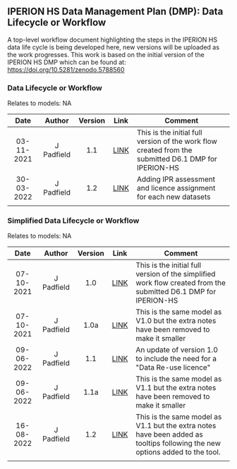 ## IPERION HS Data Management Plan (DMP): Data Lifecycle or Workflow
A top-level workflow document highlighting the steps in the IPERION HS data life cycle is being developed here, new versions will be uploaded as the work progresses. This work is based on the initial version of the IPERION HS DMP which can be found at: https://doi.org/10.5281/zenodo.5788560

### Data Lifecycle or Workflow

Relates to models: NA

| Date  | Author | Version | Link | Comment |
| :-----------: | :-----------: | :-----------: | :-----------: | ----------- |
| 03-11-2021 | J Padfield | 1.1 | [LINK](https://research.ng-london.org.uk/modelling/?data=eJztWktv3DYQPitA%2FgOBAj013iR%2BtD0mcVsYqGvDcVKgl4Ir0btqtJJKUjYM7I%2FvUK%2FVSiKH0m4BH8aX2PuJ3zw4%2FGaozWLxm%2BT5mt1%2FDGw%2Fr1991lzqYClWcRrcyuwfEWp2m%2FA0jdNVkC3N338v0614FKn5xUbjsLBYqGK5Kj35S6RZlLE7kWcq1pl8djkmdJGPrAil4Fqo1tnhE6Wv2zzhoZhMzqWMRcSyQrPlc%2FBFCbm4E0pwGa6F%2FO7Nu%2FfBlofwqD1YkUaOqPzydCtFziXXcZYynka7DbGvHuwdGgoSyYBQFXmeSQ2UQPdBKaHUBhLNsgfWPHt1exdUpeLNKsW%2FRSw7%2B3nJNWfXPOUrUdKbJ9nXdydvg61eW3Pw%2BpXdozh9yOTGx8J0bizLp1OznMssKsJOPuBfKE%2BeIOHbE3tX%2FRKxjzz8tpJZAQVlUhBsoxiycoTtHxD7lUAT2JorlmZaBJ9gH%2BI0TIpIML6BX2Md84Q9ZfJbbvbIHAUdb0QSpyLYlkssNjpnqe%2Bc7ae%2Fy%2F112E5jymDdhiQORRpWeb3JRQp69AbY2e%2FV58G2UuHJvKAgJpBg0rZb2WLFoiwsTHYA7TSLQ09T31AktJAb2GFH5dq33a2%2Bx1Hnq7oujStKWDamXPSp7FVtIUf1AqyUzuoW5qwnC%2FdAP%2Freep36%2FiK9FmnwJU8yHvUxprO6kQbolIAyYJn5ETlkuIF6erh5FJInSavllzdX2EHz5u4%2F4cFt2cxE8EiBheASMptkOctrd5ujWI4IiN6612IZP0cy7mYfVOOftZYj3Wwi633bFLx6ZOsEjyIIHfJrq3uMqTV8MFP%2FedBbBWnf11rf%2BXlHa1fngz1u%2B%2FdspoPk%2BPNuWK6s7tqKY93Q%2BXJV1X2bD7tUqKaNLXqG2rQc6Sk0vbO5O5aLDyGUvzJRPMaR5zQ%2FoE8zQ1ksN7FGJKR9DJb8Alu2bS%2BG6Irn7ijrvsYcqz83eWKZZFWiHOvcStMK8AgnmrL%2BggnbiQ%2BTA%2FZWFJvTZ7Yg0Qqb94Zu9i7Yl%2Fu9xqmwI3QRTHBhfW24FnqdRex7EylMvAW04LIoFELbD2lsHKmxKeOIdb5sFa1v2NfB9kpzvwYhr%2B80ipmJo96niEn%2BVKpCea3ZCM2jcjp3XWvQkJu9%2B0M8sW4LMGPIVyFPyspy1QNuAZkXfpo2oblD6LpuxqjSffckNV61kzfUXqkNlSlxKR6ErC5v3RvRnunpFtriuWrqZk%2BUzKXJFJLSUDhcgj7lNYOpsKqWgFmxMIMhF04Vg%2BPC1oAk5g%2FzRN55vwRsim%2FyRKhFldmKxKwp4BYKsDkluTF%2Fwm6LZRKrNcQL1zQeJ2AE5oml2M9EuXhUUH9gS6gb430KpvMOmwplnJtHIHZRJRhoK%2FFInpsjFJ24D4ir7g%2BcqI7Tm8p5rNxxpdwv9PqVCuIk5CqDk9HnQMb%2F3tPuAzx9sujzd%2FV%2B9zG7rotyV%2B9CleTue0Df%2BV1vaointCeEDpz2appW691JuEfowWVLkVNxxh1BrHX86rbSATrjbu%2FiwLvTqVd3ctpA%2BtPPfv3JN4xhhzrFOpQr%2BhehUVepFhJahC7ryv3OdFhQO51qeXzeUvQenqpS2MDco%2B%2BK1D40egrR8XTf9%2FY90B7xFKHCGH2VyulCZyga0s5iLFQlVJW%2FbQGbypUay2L%2F6WO4N7qZdj11BoeatKjqCD7rnamLBVfWM8%2B532kF%2B0rxre%2Fw7xvLUF7P5svr2cuQ19a5GHRzE6eu6ho7F9XXmdX7pXqAb1%2BwmIE6rD%2BW5mtk5fmSeKyIZxqymZjK0w5nrqCcijLZIlLfF0h5HyNCvwHUQbqbQUdYfQhHJ8MhPmc2dLLgGnbuNx26rWAaht13Jscy1LDz%2BRp2%2FjI07NdCQnnIo1xnmxz5X2nHVkwdGLH%2FmDFmY9LV9r01FaPu7xf%2FnMutJ63v6Oj0pBWZcWIbp0fS7MOZ0yGPKCzj2egTM8QN48Hl7cJL3lA7mMBhlT8jnqHEXcyXuItDJW58z633UhvNAUpJEEEEEUQQQQQRRBBBBBFEEEEEEUQQQQQRRBBBBBFEEEEEEUQQQQQRRBBBBBFEEEEEEUQQQQQRRBBBBBFEEEEEEUQQQQQRRBBBBBFEEEEEEUQQQQQRRBBBBBFEEEEEEUQQQQQRRBBBBBFEEEEEEUTQ%2Fwv9B%2BuCHlA%3D) | This is the initial full version of the work flow created from the submitted D6.1 DMP for IPERION-HS |
| 30-03-2022 | J Padfield | 1.2 | [LINK](https://research.ng-london.org.uk/modelling/?data=eJytWU1v4zYQPctA%2FgOBAj11441tebfH3U1bBGiaIJtsgV4KWmJsdWVJJakEAfzjO9QHJfFbSU9JRM7jcObNm5GyXP5GcXVA95%2BjKDpbfOWY8mhH9lkR3dLyH5JwdJvjosiKfVTuxN9%2F74oTeSKF%2BOVscbZYLlm92zcgf5GiTEt0R6qSZbykLy0m4XVlWEsowZwweY6%2BoznmVOU4IQ4YTGlGUlTWHO1eogdG6PKOMIJpciD0h3cXq%2BiEE9gqXCVF2vg0cfuWkgpTzLOyQLhIhwuLnVoUvOfJ4zRTVldVSTkYg%2BEnxghjR7ghKh9Rv%2Ffq9i5qw2uwp%2BTfOqOjkF1ijtE1LvCeNEBiJ%2Fp2cf4%2BOvEDWJwt7KdkxWNJjyFYLpSUPGYFeCSsGeGQmHc1I%2Bj3LCFFQppotLQ5W9i3ZAylZVILfIjNiHqv88mXobU9QxUt0zoZRRh%2BAtNwLgNqT8pd%2B0uKPuPk%2B56WNVBJXCA6pdmRzaODBqFSonfrgBkqSk6iLxCZrEjyOiUIH%2BHXjGc4R88l%2FV6JqAli8%2BxIckhXdBImkxpQD4y0CKs7fFEeys4amLylQHP%2Fm4oUghoPAzUG6lgRoG6Fc5El5O4bpIQTemzoaz2gEw2HC68ir%2Bm2rwKySNpVl%2F6u5poNXxq9lcxIuyVfHjedDHfJtKBohaN6oBSBuswPpIgeqrzEqbqGeNnJfjRqPN69vnt9kPz0Q3Wd6uaJUJznUmwub64GjgajqDsmKJbw5gSnDLCiS4hAXlao6lzoGdN0LykT7l2%2ByMQyMm4cLed%2FdmIjxXKm%2Fb3UJ0VsJTBOU3Ac4mDj0WAjwWbYqCtQkgwCMS1HbQSx248Fzt7%2BBnt7pc%2B4hOwNATZT%2Bfg6TEStwaCf01lIntCst%2FfrH46NRvVqWn6B3FsIbzZQmDuQdvkpASIx4dlTlmpjmAZUlMK43h0zLotGPoDFXyAqJznvjtZexrNB38itMtw7iEqKWg%2BbPe6ykLVusB75qi7NiM24NWs4sip7toi755z1Cm46WpnkL6ei1BWzwTCFjpp0A9A14YcyRT8KP6FkalDaJsJMApwtVJearjFt8n2ZwSDYkKALmHOTqfl0R5ibjxPNNxKvBrV34nhfNDYyjX%2BQZzTWEIHyjdBzcViIBq0ikduTCLF1zpFqoiZBT4scSu8PoKDdVMqQaJ0du1JE8XNT7M1geiQcp83c1g6m3lz0jHNdvONrCJon0h9to4LbsbFDostPUm%2BuFUeQ7fXRG4nCouSR0Dbf4wlycogLS6buqs%2FaRJwETUUaGYe0YQo6VXUIIr9tJgGZoaSEWQmqFkFtoQOs5OIPsaMavW0DGsPHKids2calBRE2gp%2BwLNhYiePP0W29yzN2gJvB4I6zHA6B7rgj0zs3xkZh%2FQntIL%2FC%2BwKOrkZoLKFZJbbA3UkbSoBtxSl%2F6Qmcnvf0dLEubGSwt4xmBGjSwlj%2FDUIlA9Qkofuy05jxbjkAKs%2FdDHd1TxVpLNnDY3Td5X2gFGENTD8Jqg4NLaOHMHcNjyE4ovQnK%2BJ4HFJMJ1a2qzjLzHykyK1%2Bmq9rrUK61mrStbRDZvetlbdvrYP61srft%2BKAvrUO6lvroW9JbXaFwt821j2NQtA8F%2F1ZbRuhrumNYxR7l%2B9vFZ%2BrghMKAs0bKvffgXQGDwIkLaYvoMrjufIzDKgK0Fh9pkvGspUqovojX8UnEGYF8tnqEuSEHbV4HcBjW7NWgVofZIZFailn2mtz%2F3zekcZA2sXP6XA7tOuH%2BiRwHSKBa2Vw146ZLYJrrwhugkRw7RfBbYAIboJEcDOIYFAo%2FCK4UUTQg%2Be76nt9fA71T1fCTYgSbt6shBI3gywfs6Kl8%2FgjSF9c7f9R2u8Y3UwrPxCIGTPpHlPxfyamfaozVccrIbuvhzMs5DDlcrQTldnYHloMBfB%2FeK0OgQ7zYQ402DcTm%2BG5T7A2IYK1mc5s%2BjGzBWvjFaw4SLA2%2Fir%2BECBYcZBgxZpguUPhF6xYndrceL6rXmiDW7B%2FumDFIYIVv1mwfq0pkIvOfH%2FsXTa9Q5rW5g5y6wlp3vQuuYosLk3Z4X6bDATQRzonulQUM0TA2%2BXKMWA5jxYsMJ%2FqU6w4RLHiiWIZD5qtWbFXs7ZBmhX7C%2FljgGZtgzRrq2mWLxh%2B1doqquVF9F13rerWHB915dqGKNc2XLnMPLW%2BS06l7j%2B6tLlB) | Adding IPR assessment and licence assignment for each new datasets |
| <img width=120/> |<img width=90/> | <img width=60/> | <img width=60/> | |


### Simplified Data Lifecycle or Workflow

Relates to models: NA

| Date  | Author | Version | Link | Comment |
| :-----------: | :-----------: | :-----------: | :-----------: | ----------- |
| 07-10-2021 | J Padfield | 1.0 | [LINK](https://research.ng-london.org.uk/modelling/?data=eJyNVstu2zAQPKtA%2F2GPLWAk39AiQJFDmyANeuiloMm1xZYiWT7sGsjHd5cSZVuWEgM6EBL3NTO7q9vbL0H4Fp4%2FN03z%2Ft1jcL9RJng0wlptt00rIliXsHkIW2F1pHeQWoQonUdwGxAQPUq90RKETHqn0wE%2B7Fu3gn0rEugI2u6c2aECYRWshfyzDS7TUYkkwCKq%2BLHBHdr0woFmcpABRcLY1A8%2BOO%2BiMINVaunSFWZ3Xx%2BbxcsGhYqQXCmuWGpnqb7m3uqkhYE7yjZial6U7uKvtX3%2FbvplhOreSpMVRhDGMETs0g%2BBCggMHp%2BVk7mjEkowAsyFP3wvriDpDqPRFulMnmTQnu9EdsfXAJO8geeW4FV9eEafItLDsSS2zigMBD78ROuUK4EHSEpGboeBE7x7uIeNC%2BDs1tUENznlgBBwgwGtxBUw1KD7WmpEXeoFn9eG2D9gumkGCqfQXFDxcN%2B8uDWfr7jMOnlColwnFw7NS6lv2W7y%2FjTYLG%2BL1D%2BJfb30gTRamD9KZ5qWVsQk9QEJfX04q3TZJuBWx0QYKyKq6Yka65uEH%2BVVWB97LaAPGCl0z2oniPHSWWMlMYktkocVcPcaYj5Al03Sns6lhUhkKGQL2RsnFAksm6oV6lrq0T2QWCI7o3pGlicJ6kH2zSdSlR8qnki8w9S6fhLQDYkqExH1DqUR8G%2FWDAddFKWMmaGxosYitcJep5a%2BH0qCx5rJWuVQBxWDIwIVR1ULKTGO2GmMN%2BNAmNRStfSNPP84ln6mo4lJ9upV2V4YLOrukZGJkeqYVd%2Flt1Ea313Xt2ePbizjWgryKmUOPB28CKnOJBf0VlsmgC22gt4xbCv%2BGGnEJ%2FRAr%2BjUFkWsETJHppSl8GVCCKU0p01OxjUwjX8G9zjiL6s4048i%2FrUp8y66TdqLgFU98VQ%2B4VQ%2Fw6hcV%2B5Pkuh1fjr%2FLxN4ZQdQj1KbpespeVsNs2ZLuuOpNZvD%2BVQorU4z4AC%2Fc0x185Z6KlOMKM0MFxJv5sFnBazvrnVOxYcw0TGGKkssPUZM5kEut7VBjyN%2FNr9lkfPWiO0sogu%2B3sZ0wXAZ1dksRkyHd6TC%2Fuen134VOi3PA8TsGcuj%2BvttWMqMN5SddB1pU7Ep%2Fw8lpomews8CL6vz6UeDq5zxH%2F8c9ABqSyu7q2cyNP2Z0qNO1rysTxLhPwXqYtEddzcPhZr7uAzOch97dQ6iK%2BQ9Z7ZExH9g6sFy) | This is the initial full version of the simplified work flow created from the submitted D6.1 DMP for IPERION-HS |
| 07-10-2021 | J Padfield | 1.0a | [LINK](https://research.ng-london.org.uk/modelling/?data=eJyNVstu2zAQPKtA%2F2GPLWDE39AiQJFDmyANeuiloMm1xZYiWT7sGsjHd5cSZVuWkgA6EBL3NTO7q%2FX6SxC%2BhafPTdO8f7dePwT3G2WCByOs1XbXtCKCdQmb%2B7ATVkd6B6lFiNJ5BLcFAdGj1FstQcik9zod4cOhdSs4tCKBjqDt3pk9KhBWwUbIP7vgMh2VSAIsooofG9yjTc8c6P27qxxkQJEwNvWDD867KMxglVq69Aaz268PzeJlg0JFSK4UVyy1s1Rfc2d10sLALWUbMTXPSnfx18YyWtNvI1h3VpqsMIIwhkFip34IVWBg%2BPisnMwdFVHCEWQu%2FOF7cQVJdxiNtkhn8iSD9nwnsju%2BBpjkDTy1BLDqwzP%2BFJEejiWxdUZhIPjhJ1qnXAk8gFIycnsMnODt%2FR1sXQBnd64muM0pB4SAWwxoJa6AwQbd11Ij6lIv%2BLwxxP8R000zkDiF5oqM%2B7vm2W34%2FIbLrJRHJNJ1cuHYPJf6lu0m78%2BDFeamdovkP4pDvfSBVFq4P4lnmpZWxCR1Akl9c7yodNkm4E7HRBgrIqrpiRrrW68nCYwCK7yP%2FRbQB4wUvOe1E8R56a6xlpjEDsnDCriDDXEfoMsmaU%2Fn0kYkMxSyheyNE4oklk1VC3Uu9ekBSC6RnVFFI8%2BTBPUg%2FOYT6coPNU9E3mFqXT8N6IZElYmKeofSCPg3awaELopSxszgWFFrkV7hoFNL348lwVPNZK1yqMOKwRGBiqOqhZQYR%2Bw0xptxKExqqWr6Rp5%2FnEq%2FUNLEJHv1onCvDBaV98DIxEh1XOuvjOnrr6M4vruub9Ee31iGthTkV8oceEJ4EVKdSy7onbZMAVvsBL1j4Fb8MdKgT%2BiBXtGpLZrYIGSOTElL4cuUEEppTpycjMtgGv8C8HHQX1dxoSBFCtCmzLzotukgAlb9xHMBhXMFDeNyU9k%2FS6JX%2BvkWuE7ghU1AfUqNlmZJmfX1uh5mzZaU1%2B%2Bc2SwuJ0Npd5oDR%2FidY6obuFRUuWJMaW64kHhDDz4rZH2HbXIqPoSJjlFUWWLpM%2BIyD4JZ1yY9Df7Z%2FJaFzrsjtrOYLvh6HdUFw5dwnc1jRHV4R0rsf4N6%2FVex0xI9Qsye0Tx1QL8VS6HxhvKTriN9KjblP6PERNFTGFpgZnU5A2l8lTP%2B45%2BEHkJtaXV39UyGpj9TetTNmpf2WSL8x0CdLLrTDufBUHMfV8JF7mO%2FzkH0BonPmS1R8R%2F0iMOm) | This is the same model as V1.0 but the extra notes have been removed to make it smaller |
| 09-06-2022 | J Padfield | 1.1 | [LINK](https://research.ng-london.org.uk/modelling/?data=eJyVVstu4zYUXWuA%2BYe7nAJu8g0tAhQBpk0wHXTRTUGT1xZnJFLlw66BfHzPpR62ZSmTAFoQIu%2FznHPJ%2B%2Fvfgupq%2BvprVVUfPzwH%2F411oudGOWfdvqpVJOcTV09hr5yN%2BEepZorad0x%2BR4pix9rurCalkz3YdKJPx9pv6FirRDaSdQffHNiQcoa2Sn%2FfB5%2BxNCopcswm%2FlTxgV16kUALOejAKnGsxo0u%2BM5H1QxWqcahN5g9%2FP5crR5uWJlIyZfiiqX1DvVVj84mqxp6QLaRU%2FVibBv%2F2bqPH%2BY7U6senW6y4UiqaaRF4rIbApUmSPNkbbzOLUoowdAwH77LubihZFuOjXWMNTzpYDs5E8WdHCNO%2Bo6%2B1miv6cNL9xERn8TSXPvGcEDz6W923vgSeGhJycgfOEiCD0%2BPtPOBvNv7McFdTjkwBd5xYKd5Q9Jqsn0tY0Rb6qUubxugf%2BJ0Vw0QzltzA8XTY%2FXit7J%2Bw2HhyRcG5Db5cKpeSn3rdrP%2Fl8EWcVuF%2Fos6joc%2BgaMF%2BQVzq9lF0Ht7qh54B8wMsv05R6bPsqX5XOpaSdaABdBQ7%2BWyS%2Bs2gfc2JuBjAHLVgzz1Zpb6RM3CmEmngbvAEaF7RrQKbCmqnLoQk9ozPGxIlN%2BANYHa3CTbYV3kB4Ky0jXlrvHKgJy5GXkGxUPfRwLRojhDPRNDZgnaQTLVL2BkN1Q8k0fLqfb9FMEJzSYDhfEM0gj8b7bSDhxUpYyFgbOBKMF0OtpUY%2F9UEjzXDGuTwzjkpDkqoDhUrbTmOPXOcrybhsmslpGHf8DzX%2BfSrzg4M8mdeZXyNwarnH2WzkSh4y1z5z7eR9xbtxOr%2FvRtPxV6YGK5JbRCQlrnIEOpUyGNo9AHu7dOsBOLvcI%2F6fhGNhEbnO4Iv7CqC5m2TFkio1qtujKYlDFWKoaT6faZx79CarpZbqu4op4BdWxTxmz0u3RUgUfixUvmhUvqDRN6O9LmIoleIpfXzm0Cr1w9kDcUmhbRXPT1YyItmq1Rdi3jdzBnpYjriVTGDObPib7lmMYXQ2nICLVAgnnlQ5IXxeBz7Hiv7G1OxYdqohcQTNZc9A0q5IFv9%2BNwOF9Vi%2FmtC0xuu1gvQrLi68egrBiuw7KW9XskvVTIBMvwD0ro3329%2Fkax4d1wopg7geOswP4hUDoV7xBX%2Bxb6MGIqT8EkSOMrEK9Au7ke3pi7Zc3%2Fybuox8A6vFbacQ3Dpl8jPUwTK%2B%2BUi0TkkYRJotrzs0UG05j7dJdd5T7Ni6UWvUFiS2avSGzp%2BNuR%2FB%2BZ1C7z) | An update of version 1.0 to include the need for a "Data Re-use licence" |
| 09-06-2022 | J Padfield | 1.1a | [LINK](https://research.ng-london.org.uk/modelling/?data=eJyVVttu2zgQfVaB%2FsM8poA3%2FoYWAYoA3U2QFvvQlwVNji02FMnlxV4D%2BfidoUTZlqU0AfRAiJzrOWfI9fprEL6FH1%2Bapvn4Yb1%2BDO4XygSPRlir7a5pRQTrEjYPYSesjvQPUosQpfMIbgsCokept1qCkEnvdTrCzaF1Kzi0IoGOoO3emT0qEFbBRsjnXXCZlkokARZRxU8N7tGmFw708cNVDjKgSBibuuGD8y4KM1illg69wezuz8dm8bBBoSIkV4orltpZqq%2B5tzppYeCOso2Ymhelu%2FjPxnK3pntjs%2B6tNFlhBGEMN4md%2BiFUaQO3j9fKydxRESUctcyFZz4XV5B0h9Foi7QmTzJoz2ciu%2BNjgEnewo%2BWGqz68Nx%2Fikgfx5LYOqMwUPvhJ1qnXAk8NKVk5PYYOMG7h3vYugDO7lxNcJtTDggBtxjQSlwBNxt0X0uNqEu94PPGEP5HTLfNAOK0NVdgPNw3L27D6zccZqY8IYGukwvH5qXUt2w3%2BX8erCA3tVsE%2F0kc6qEbYmnBfsZcS7SRCL45NjXkE%2F6RI8I33pJ4KnWpJK2IBaSi3st5l5ZtAu50TISPIpCbHuSxN%2Bv1JPmRnIUzo1YD%2BoCRgvec6ATxpShz7ENMYofkYQWsfkO8CdBlk7SndZEgURSFbCF744QiemZTmUaqJ40fgKgW2RlVNHJkkqAeRNN8Jk76oeaJQDpMresnCZ2QqDLhUM9QGgH%2FzZobQgdFKWNm6KxIlsR1OOjU0v6xJHiqmaxVDnXQcXNEoOKoaiElxrF3GuPtOFAmtVQm%2FkWe%2Fz6VfsHCiUn26lXSXxkssvaROxOZkNfcnfp4B3XL7XDteOTVd9f1k6GHJpa7QgpKScoceDB5EVIdhy7onbaMHlvsBP3jnq94k6ITrz3QL1q1hU4bhMyRqV4pfBlOQinNNZOT8Q6axr%2FAarxfrqu4IJ8i8mhTRm1023QQASv14jn3wjn5him9qcQ5S6IXyfnlc53AKxcQSZw0mmbxnPX1eyrNmi2Rdinjd3FnoYzLqVRGDc2gI%2FzKMdWXQ2lJBZtBoZnlQuKXxeCz9rxX9yan4kOY6BgGlSUWjRMZ8sC4dR0QpwtrNr9lkfGdF9tZUBZ8%2FR6WBcNlYJayfp%2Bs50oZgRn%2BkRr6F2CvwSo4ej8cIWbPgJxU2D8ISq%2FiLUWWriONKDblR2FirOkrIC%2BAu7oc4TR9yxr%2F4%2FdRj4K29Grp6poMTb%2Bm9GiiaH6vnCXCjyWaJqI7PV94ONXcxxvtIvdxZsy16A0ymzN7RWZzx9%2BO5f9yEjGa) | This is the same model as V1.1 but the extra notes have been removed to make it smaller |
| 16-08-2022 | J Padfield | 1.2 | [LINK](https://research.ng-london.org.uk/modelling/?data=eJyVVstu4zYUXWuA%2BQcup4CbfEOLAEWAaRNMB110U9DktcUZilT5sGsgH99zKVG2ZSmTAFoQIu%2FznHPJ%2B%2Fvfguxb8fXXpmk%2BfngO%2FhupJJ6tdM64fZO8t8n0zVPYS2cifonUkojK9yT8TkgRe1JmZ5SQKpmDSSfx6dj6jTi2MgkThXEHbw%2BkhXRabKX6vg8%2BY6llksIR6fhTQwdy6cX5RAspqEAyUWzqRh9876O0o1VqcegNZg%2B%2FPzerhy1JHUXypbhiabxDfc2jM8lIKx6QbaTUvGjTxX%2B27uOH%2BU7t1KNTNmuKQlrLHWKP%2FRin9IB7x2vtVe5QQYmFfvnwnc%2FFjUimo2iNI6zhSQXT85nI7viYoKTuxNcW3dVDdG4%2BIuLjWIpabzUF9F78Tc5rXwKPHSkZ%2BQMFTvDh6VHsfBDe7X1NcJdTDiQC7SiQU7QR3GlhhlpqRAQHYKLPWwvwT5TumhHBeWdukHh6bF78ltdvOMw0%2BUJA3CQfTs1LqW%2Fdbvb%2FMtgibKvIf5HHeugTKFqAXzA3ilwEu7en5oF2wEwj259zJPGZtxSdS10ryWiwABIavFx2ad0m0N7EBHw0QG4GkKfezFKvzCyEmVQaqA8UEXkgRCdBlqLJqQkxyT3BwUaw7i1IE0SX2RXWRXzgJ0nVitxbLzW4mW2lGfQOdR8FeBbZGcqZCDLLz4yKaX4BIfux4Jk6OkqtH2YITijSGSDUM0gj0L%2FZcDdwUJYyFsbNBpoE0cXRpBb7p5LguWZY6xzqiOPmyIDiULVUiuLUO0Pxbhols1oqDf%2BA57%2FOpV9RcGaSe%2F0q428MVin7zJ2JzMZb4s59vI%2B3t24rqf703TATBlxiuSKURD5K5cAjqZch1UHog9kbx9CxxV7iHzd8w5sIDUb3Ar%2BwaguXtiQyB0axSvZlLEmtDRcMJ9PVM49%2FBdR0rdwWccU8DeYYW4Zs9Lt0lIEq7%2BIl8cIl88b5vK2suUhiUMjlnXObwCv3DsQNgaZFMBd9%2FZhHi2ZrjF3L%2BB3EWSniah6VIYPpcxLfckz1tVD6UZFmRDCtfEj8mhhd1oYPut7mVHxIGz1joLOiom4wIY90u6%2Bj4XxPLaa3Li%2B%2B6mK7iMiKrx9jsmK4jspa1u8R9FIhFZXxF3QwPPkG9VWp4c1wEjH3jMZZf8MjoDQq3iGs8h3UodmUX4GJgcZXEF5BdnM9uTF0y5r%2B4zfRAIFxeKl0dQ1DO6yRHmaJ4TfKRSL8QMIckd35ycJjqeY%2BXWRXuU%2FTYqlDbxDYktkrAls6%2FnYg%2FwfRdC7J) | This is the same model as V1.1 but the extra notes have been added as tooltips following the new options added to the tool. |
| <img width=120/> |<img width=90/> | <img width=60/> | <img width=60/> | |
